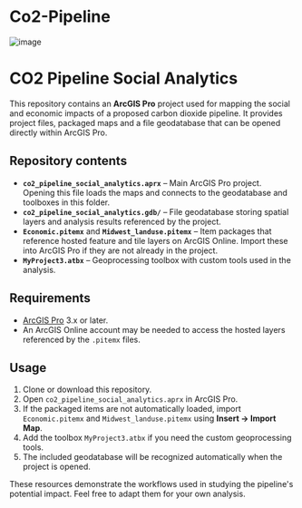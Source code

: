 # Co2-Pipeline
![image](https://github.com/user-attachments/assets/f2068990-e3db-4cfe-8ba8-42fdc86d967a)
# CO2 Pipeline Social Analytics

This repository contains an **ArcGIS Pro** project used for mapping the social and economic impacts of a proposed carbon dioxide pipeline.
It provides project files, packaged maps and a file geodatabase that can be opened directly within ArcGIS Pro.

## Repository contents

- **`co2_pipeline_social_analytics.aprx`** – Main ArcGIS Pro project. Opening this file loads the maps and connects to the geodatabase and toolboxes in this folder.
- **`co2_pipeline_social_analytics.gdb/`** – File geodatabase storing spatial layers and analysis results referenced by the project.
- **`Economic.pitemx`** and **`Midwest_landuse.pitemx`** – Item packages that reference hosted feature and tile layers on ArcGIS Online. Import these into ArcGIS Pro if they are not already in the project.
- **`MyProject3.atbx`** – Geoprocessing toolbox with custom tools used in the analysis.

## Requirements

- [ArcGIS Pro](https://www.esri.com/en-us/arcgis/products/arcgis-pro/overview) 3.x or later.
- An ArcGIS Online account may be needed to access the hosted layers referenced by the `.pitemx` files.

## Usage

1. Clone or download this repository.
2. Open `co2_pipeline_social_analytics.aprx` in ArcGIS Pro.
3. If the packaged items are not automatically loaded, import `Economic.pitemx` and `Midwest_landuse.pitemx` using **Insert → Import Map**.
4. Add the toolbox `MyProject3.atbx` if you need the custom geoprocessing tools.
5. The included geodatabase will be recognized automatically when the project is opened.

These resources demonstrate the workflows used in studying the pipeline's potential impact. Feel free to adapt them for your own analysis.
